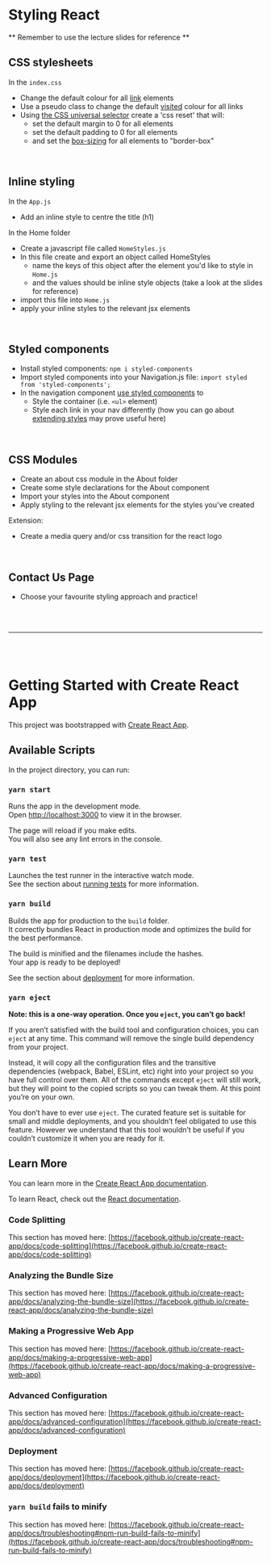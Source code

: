 # Styling React

** Remember to use the lecture slides for reference **

## CSS stylesheets

In the `index.css`

- Change the default colour for all [link](https://www.w3schools.com/html/html_links.asp) elements
- Use a pseudo class to change the default [visited](https://www.w3schools.com/cssref/sel_visited.php) colour for all links
- Using [the CSS universal selector](https://developer.mozilla.org/en-US/docs/Web/CSS/Universal_selectors) create a 'css reset' that will:
  - set the default margin to 0 for all elements
  - set the default padding to 0 for all elements
  - and set the [box-sizing](https://www.w3schools.com/css/css3_box-sizing.asp) for all elements to "border-box"

<br />

## Inline styling

In the `App.js`

- Add an inline style to centre the title (h1)

In the Home folder

- Create a javascript file called `HomeStyles.js`
- In this file create and export an object called HomeStyles
  - name the keys of this object after the element you'd like to style in `Home.js` 
  - and the values should be inline style objects (take a look at the slides for reference)
- import this file into `Home.js`
- apply your inline styles to the relevant jsx elements

<br />

## Styled components

- Install styled components: `npm i styled-components`
- Import styled components into your Navigation.js file: `import styled from 'styled-components';`
- In the navigation component [use styled components](https://styled-components.com/docs/basics#getting-started) to
  - Style the container (i.e. `<ul>` element)
  - Style each link in your nav differently (how you can go about [extending styles](https://styled-components.com/docs/basics#extending-styles) may prove useful here)

<br />

## CSS Modules

- Create an about css module in the About folder
- Create some style declarations for the About component
- Import your styles into the About component
- Apply styling to the relevant jsx elements for the styles you've created

Extension:

- Create a media query and/or css transition for the react logo

<br />

## Contact Us Page

- Choose your favourite styling approach and practice!

<br />
<br />
<hr />
<br />
<br />

# Getting Started with Create React App

This project was bootstrapped with [Create React App](https://github.com/facebook/create-react-app).

## Available Scripts

In the project directory, you can run:

### `yarn start`

Runs the app in the development mode.\
Open [http://localhost:3000](http://localhost:3000) to view it in the browser.

The page will reload if you make edits.\
You will also see any lint errors in the console.

### `yarn test`

Launches the test runner in the interactive watch mode.\
See the section about [running tests](https://facebook.github.io/create-react-app/docs/running-tests) for more information.

### `yarn build`

Builds the app for production to the `build` folder.\
It correctly bundles React in production mode and optimizes the build for the best performance.

The build is minified and the filenames include the hashes.\
Your app is ready to be deployed!

See the section about [deployment](https://facebook.github.io/create-react-app/docs/deployment) for more information.

### `yarn eject`

**Note: this is a one-way operation. Once you `eject`, you can’t go back!**

If you aren’t satisfied with the build tool and configuration choices, you can `eject` at any time. This command will remove the single build dependency from your project.

Instead, it will copy all the configuration files and the transitive dependencies (webpack, Babel, ESLint, etc) right into your project so you have full control over them. All of the commands except `eject` will still work, but they will point to the copied scripts so you can tweak them. At this point you’re on your own.

You don’t have to ever use `eject`. The curated feature set is suitable for small and middle deployments, and you shouldn’t feel obligated to use this feature. However we understand that this tool wouldn’t be useful if you couldn’t customize it when you are ready for it.

## Learn More

You can learn more in the [Create React App documentation](https://facebook.github.io/create-react-app/docs/getting-started).

To learn React, check out the [React documentation](https://reactjs.org/).

### Code Splitting

This section has moved here: [https://facebook.github.io/create-react-app/docs/code-splitting](https://facebook.github.io/create-react-app/docs/code-splitting)

### Analyzing the Bundle Size

This section has moved here: [https://facebook.github.io/create-react-app/docs/analyzing-the-bundle-size](https://facebook.github.io/create-react-app/docs/analyzing-the-bundle-size)

### Making a Progressive Web App

This section has moved here: [https://facebook.github.io/create-react-app/docs/making-a-progressive-web-app](https://facebook.github.io/create-react-app/docs/making-a-progressive-web-app)

### Advanced Configuration

This section has moved here: [https://facebook.github.io/create-react-app/docs/advanced-configuration](https://facebook.github.io/create-react-app/docs/advanced-configuration)

### Deployment

This section has moved here: [https://facebook.github.io/create-react-app/docs/deployment](https://facebook.github.io/create-react-app/docs/deployment)

### `yarn build` fails to minify

This section has moved here: [https://facebook.github.io/create-react-app/docs/troubleshooting#npm-run-build-fails-to-minify](https://facebook.github.io/create-react-app/docs/troubleshooting#npm-run-build-fails-to-minify)
